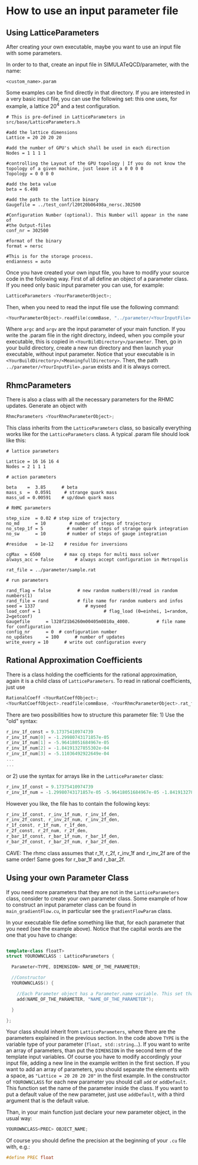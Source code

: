 # How to use an input parameter file

## Using LatticeParameters

After creating your own executable, maybe you want to use an input file with some parameters.

In order to to that, create an input file in SIMULATeQCD/parameter, with the name:
``` 
<custom_name>.param
```
Some examples can be find directly in that directory. If you are interested in a very basic input file, you can use the following set: this one uses, for example, a lattice $20^4$ and a test configuration. 

```shell
# This is pre-defined in LatticeParameters in src/base/LatticeParameters.h

#add the lattice dimensions
Lattice = 20 20 20 20

#add the number of GPU's which shall be used in each direction
Nodes = 1 1 1 1

#controlling the Layout of the GPU topology | If you do not know the topology of a given machine, just leave it a 0 0 0 0
Topology = 0 0 0 0

#add the beta value
beta = 6.498

#add the path to the lattice binary
Gaugefile = ../test_conf/l20t20b06498a_nersc.302500

#Configuration Number (optional). This Number will appear in the name of
#the Output-files
conf_nr = 302500

#format of the binary
format = nersc

#This is for the storage process.
endianness = auto

```

Once you have created your own input file, you have to modify your source code in the following way. 
First of all define an object of a parameter class. If you need only basic input parameter you can use, for example:

```C++
LatticeParameters <YourParameterObject>;
```

Then, when you need to read the input file use the following command:

```C++
<YourParameterObject>.readfile(commBase, "../parameter/<YourInputFile>.param",argc,argv);
```

Where `argc` and `argv` are the input parameter of your main function.
If you write the .param file in the right directory, indeed, when you compile your executable, this is copied in `<YourBildDirectory>/parameter`. Then, go in your build directory, create a new run directory and then launch your executable, without input parameter. Notice that your executable is in `<YourBuildDirectory>/<MeaningfullDirectory>`. Then, the path `../parameter/<YourInputFile>.param` exists and it is always correct.

## RhmcParameters

There is also a class with all the necessary parameters for the RHMC updates. Generate an object with
```C++
RhmcParameters <YourRhmcParameterObject>;
```
This class inherits from the `LatticeParameters` class, so basically everything works like for the `LatticeParameters` class. A typical .param file should look like this:
```shell
# lattice parameters

Lattice = 16 16 16 4
Nodes = 2 1 1 1

# action parameters

beta    =  3.85      # beta
mass_s  =  0.0591     # strange quark mass
mass_ud = 0.00591	 # up/down quark mass

# RHMC parameters

step_size  = 0.02 # step size of trajectory
no_md      = 10         # number of steps of trajectory
no_step_1f = 5         # number of steps of strange quark integration
no_sw      = 10        # number of steps of gauge integration

#residue   = 1e-12    # residue for inversions

cgMax  = 6500         # max cg steps for multi mass solver
always_acc = false        # always accept configuration in Metropolis

rat_file = ../parameter/sample.rat

# run parameters

rand_flag = false          # new random numbers(0)/read in random numbers(1)
rand_file = rand           # file name for random numbers and infos
seed = 1337                   # myseed
load_conf = 1                        # flag_load (0=einhei, 1=random, 2=getconf)
Gaugefile      = l328f21b6260m00405m0810a_4000.          # file name for configuration
config_nr      = 0  # configuration number
no_updates     = 100      # number of updates
write_every = 10      # write out configuration every
```


## Rational Approximation Coefficients

There is a class holding the coefficients for the rational approximation, again it is a child class of `LatticeParameters`. To read in rational coefficients, just use
```C++
RationalCoeff <YourRatCoeffObject>;
<YourRatCoeffObject>.readfile(commBase, <YourRhmcParameterObject>.rat_file(), argc, argv);
```
There are two possibilities how to structure this parameter file: 1) Use the "old" syntax:
```C++
r_inv_1f_const = 9.17375410974739
r_inv_1f_num[0] = -1.29980743171857e-05
r_inv_1f_num[1] = -5.96418051684967e-05
r_inv_1f_num[2] = -1.84191327855302e-04
r_inv_1f_num[3] = -5.11036492922649e-04
...
...
```
or 2) use the syntax for arrays like in the `LatticeParameter` class:
```C++
r_inv_1f_const = 9.17375410974739
r_inv_1f_num = -1.29980743171857e-05 -5.96418051684967e-05 -1.84191327855302e-04 -5.11036492922649e-04 -1.36684253994444e-03 -3.61063551029741e-03 -9.53178316015436e-03 -2.54008994145594e-02 -6.93286757511966e-02 -1.99112173338843e-01 -6.35953935299528e-01 -2.55301677256660 -17.69834374752580 -797.12863440290698
```
However you like, the file has to contain the following keys: 
```C++
r_inv_1f_const, r_inv_1f_num, r_inv_1f_den, 
r_inv_2f_const, r_inv_2f_num, r_inv_2f_den,
r_1f_const, r_1f_num, r_1f_den,
r_2f_const, r_2f_num, r_2f_den,
r_bar_1f_const, r_bar_1f_num, r_bar_1f_den,
r_bar_2f_const, r_bar_2f_num, r_bar_2f_den.
```

CAVE: The rhmc class assumes that r_1f, r_2f, r_inv_1f and r_inv_2f are of the same order! Same goes for r_bar_1f and r_bar_2f.


## Using your own Parameter Class

If you need more parameters that they are not in the `LatticeParameters` class, consider to create your own parameter class. Some example of how to construct an input parameter class can be found in `main_gradientFlow.cu`, in particular see the `gradientFlowParam` class. 

In your executable file define something like that, for each parameter that you need (see the example above). Notice that the capital words are the one that you have to change:

```C++

template<class floatT>
struct YOUROWNCLASS : LatticeParameters {

  Parameter<TYPE, DIMENSION> NAME_OF_THE_PARAMETER;

  //Constructor
  YOUROWNCLASS() {

    //Each Parameter object has a Parameter.name variable. This set that name to "x"
    add(NAME_OF_THE_PARAMETER, "NAME_OF_THE_PARAMETER");

  }

};
```

Your class should inherit from `LatticeParameters`, where there are the parameters explained in the previous section. In the code above `TYPE` is the variable type of your parameter (`float, std::string`...). If you want to write an array of parameters, than put the `DIMENSION` in the second term of the template input variables. 
Of course you have to modify accordingly your input file, adding a new line in the example written in the first section. If you want to add an array of parameters, you should separate the elements with a space, as `"Lattice = 20 20 20 20"` in the first example.
In the constructor of `YOUROWNCLASS` for each new parameter you should call `add` or `addDefault`. This function set the name of the parameter inside the class. If you want to put a default value of the new parameter, just use `addDefault`, with a third argument that is the default value.

Than, in your main function just declare your new parameter object, in the usual way:

```C++
YOUROWNCLASS<PREC> OBJECT_NAME;
```


Of course you should define the precision at the beginning of your `.cu` file with, e.g.:

```C++
#define PREC float
```






